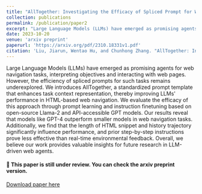 ```yaml
---
title: "AllTogether: Investigating the Efficacy of Spliced Prompt for Web Navigation using Large Language Models"
collection: publications
permalink: /publication/paper2
excerpt: "Large Language Models (LLMs) have emerged as promising agents for web navigation tasks, interpreting objectives and interacting with web pages. However, the efficiency of spliced prompts for such tasks remains underexplored. We introduces AllTogether, a standardized prompt template that enhances task context representation, thereby improving LLMs' performance in HTML-based web navigation. We evaluate the efficacy of this approach through prompt learning and instruction finetuning based on open-source Llama-2 and API-accessible GPT models. Our results reveal that models like GPT-4 outperform smaller models in web navigation tasks. Additionally, we find that the length of HTML snippet and history trajectory significantly influence performance, and prior step-by-step instructions prove less effective than real-time environmental feedback. Overall, we believe our work provides valuable insights for future research in LLM-driven web agents."
date: 2023-10-20
venue: 'arxiv preprint'
paperurl: 'https://arxiv.org/pdf/2310.18331v1.pdf'
citation: 'Liu, Jiarun, Wentao Hu, and Chunhong Zhang. "AllTogether: Investigating the Efficacy of Spliced Prompt for Web Navigation using Large Language Models." arXiv preprint arXiv:2310.18331 (2023).'
---
```


Large Language Models (LLMs) have emerged as promising agents for web navigation tasks, interpreting objectives and interacting with web pages. However, the efficiency of spliced prompts for such tasks remains underexplored. We introduces AllTogether, a standardized prompt template that enhances task context representation, thereby improving LLMs' performance in HTML-based web navigation. We evaluate the efficacy of this approach through prompt learning and instruction finetuning based on open-source Llama-2 and API-accessible GPT models. Our results reveal that models like GPT-4 outperform smaller models in web navigation tasks. Additionally, we find that the length of HTML snippet and history trajectory significantly influence performance, and prior step-by-step instructions prove less effective than real-time environmental feedback. Overall, we believe our work provides valuable insights for future research in LLM-driven web agents.

#### 📌 This paper is still under review. You can check the arxiv preprint version.

[Download paper here](https://arxiv.org/pdf/2310.18331v1.pdf)
